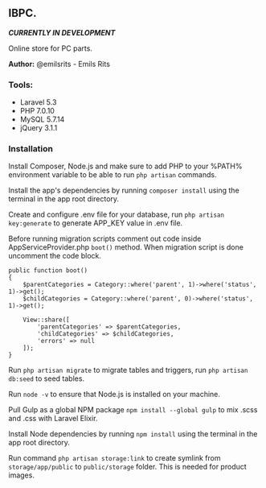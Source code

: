 ## **IBPC.** 

**_CURRENTLY IN DEVELOPMENT_**

Online store for PC parts.

**Author:** @emilsrits - Emils Rits

### Tools:

  * Laravel     5.3
  * PHP         7.0.10
  * MySQL       5.7.14
  * jQuery      3.1.1

### Installation

Install Composer, Node.js and make sure to add PHP to your %PATH% environment variable to be able to run `php artisan` commands.

Install the app's dependencies by running `composer install` using the terminal in the app root directory.

Create and configure .env file for your database, run `php artisan key:generate` to generate APP_KEY value in .env file. 

Before running migration scripts comment out code inside AppServiceProvider.php `boot()` method. When migration script is done uncomment the code block.

```
public function boot()
{
    $parentCategories = Category::where('parent', 1)->where('status', 1)->get();
    $childCategories = Category::where('parent', 0)->where('status', 1)->get();

    View::share([
        'parentCategories' => $parentCategories,
        'childCategories' => $childCategories,
        'errors' => null
    ]);
}
```

Run `php artisan migrate` to migrate tables and triggers, run `php artisan db:seed` to seed tables.

Run `node -v` to ensure that Node.js is installed on your machine.

Pull Gulp as a global NPM package `npm install --global gulp` to mix .scss and .css with Laravel Elixir.

Install Node dependencies by running `npm install` using the terminal in the app root directory.

Run command `php artisan storage:link` to create symlink from `storage/app/public` to `public/storage` folder. This is needed for product images.
